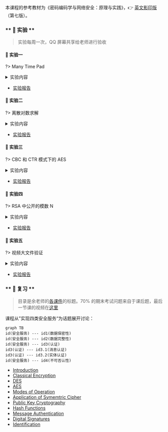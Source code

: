 <style>
    .crisp-client, #vcomments {
        display: none;
    }
</style>

本课程的参考教材为《密码编码学与网络安全：原理与实践》，👉 [英文影印版](course/cryptography/cryptography-and-network-security_principles-and-practice-7th-global-edition.pdf ':ignore')（第七版）。

<!-- tabs:start -->

### ** 🔬 实验 **

> 实验每周一次，QQ 屏幕共享给老师进行验收

#### 🔬 实验一

?> Many Time Pad

<details>
<summary>实验内容</summary>

> 【时间】 5 月 23 号（周六）晚上
> 
> 【编程语言】 Python（推荐）或者 C/C++
> 
> 【实验目的】
> 
> 1. 了解流密码的结构特点；
> 2. 掌握 One-time Pad 的一般具体实现；
> 3. 通过使用 Python（推荐）或者 C，编程实现一个流密码加密示例的破解，进一步认识在流密码加密中多次使用相同密钥导致的问题。
> 
> 【实验内容】
> 
> 在掌握流密码结构的基础上，通过本实验观察使用相同流密码密钥加密多个明文导致的严重后果。
> 
> 附件 [ciphertext.txt](course/cryptography/lab-1-ciphertext.txt ':ignore') 有 11 个十六进制编码的密文，它们是使用流密码加密 11 个明文的结果，所有密文都使用相同的流密码密钥。
> 
> 实验的目标是解密最后一个密文，并提交明文消息。
> 
>   
> 提示：
> 
> 1. 对密文进行异或，并考虑当空格与 [a ~ z, A ~ Z] 中的字符进行异或时会发生什么。
> 2. 附件 [encrypt.py](course/cryptography/lab-1-encrypt.py ':ignore') 是用于生成密文的 Python 示例程序（不影响实验，仅供参考）。 

</details>

- [实验报告](course/cryptography/lab-1.md)

#### 🔬 实验二

?> 离散对数求解

<details>
<summary>实验内容</summary>

> 【时间】5 月 30 号（周六）晚上
> 
> 【编程语言】Python（推荐）或者 C/C++
> 
> 【实验目的】
> 
> 1. 掌握与密码学相关的基础数论知识；
> 2. 通过使用 Python（推荐）或者 C，利用中间相遇攻击来编程实
>  
> 【实验内容】
> 实验内容和要求请见附件 [EXP2-Doc.pdf](course/cryptography/lab-2-EXP2-Doc.pdf ':ignore')
> 
> ```pdf
> course/cryptography/lab-2-EXP2-Doc.pdf
> ```

<!-- <font color=gray>docsify 的文档嵌入（嵌入多个 iframe）还有一点问题，修复 bug 前先使用 docsify-pdf-embed 插件来显示 </font> -->

</details>

- [实验报告](course/cryptography/lab-2.md)

#### 🔬 实验三

?> CBC 和 CTR 模式下的 AES

<details>
<summary>实验内容</summary>

> 【时间】6 月 6 号（周六）晚上
> 
> 【地点】待定
> 
> 【编程语言】Python（推荐）或者 C/C++
> 
> 【实验目的】
> 1. 了解分组密码的结构特点；
> 2. 掌握传统分组密码结构 AES，以及 AES 在两种工作模式 CBC 和 CTR 下的实现；
> 3. 通过使用 Python（推荐）或者 C，编程分别实现 CBC 和 CTR 模式下的 AES 加密解密。
> 
> 【实验内容】
> 
> 在本次实验中，需要实现两个加密/解密系统，一个在密文分组链接模式（CBC）下使用 AES，另一个在计数器模式（CTR）中使用 AES。
> 
> 完成程序后，使用附件的 [test.txt](course/cryptography/lab-3-test.txt ':ignore') 中给出的四组密钥和密文（十六进制形式）来验证你的代码。
> 
> 【要求】：
> 1. 在两种模式下，16 字节的加密 IV 都要求是随机生成的，并被添加到密文前面；
> 2. 对于 CBC 加密，要求使用 PKCS5 填充方案；
> 3. 对于 AES 的基本实现，你可以使用现有的加密库，如 PyCrypto（Python），Crypto++（C++）或任何其他语言和库；
> 4. 要求自己实现 CBC 和 CTR 模式，而不是直接调用 AES 库的内置功能；

</details>

- [实验报告](course/cryptography/lab-3.md)

#### 🔬 实验四

?> RSA 中公开的模数 N

<details>
<summary>实验内容</summary>

> 【时间】6 月 13 号（周六）晚上
> 
> 【地点】待定
> 
> 【编程语言】Python（推荐）或者 C/C++
>
> 【实验目的】
> 1. 了解公钥加密方案的一般结构；
> 2. 深入理解 RSA 加密原语的密钥生成；
> 3. 通过使用 Python（推荐）或者 C，编程实现对没有正确生成密钥的 RSA 的破解，提醒大家不要尝试自己随意实现加密原语。
>
> 【实验内容】
> 实验内容和要求请见附件 [EXP4-Doc.pdf](course/cryptography/lab-4-EXP4-Doc.pdf ':ignore')
>
> ```pdf
> course/cryptography/lab-4-EXP4-Doc.pdf
> ```

</details>

- [实验报告](course/cryptography/lab-4.md)

#### 🔬 实验五

?> 视频大文件验证

<details>
<summary>实验内容</summary>

> 【时间】6 月 20 号（周六）晚上
> 
> 【地点】待定
> 
> 【编程语言】Python（推荐）或者 C/C++
>
> 【实验目的】
> 1. 掌握数据完整性、哈希函数、MAC 等概念；
> 2. 了解如何使用 MAC 来确保数据的完整性；
> 3. 通过使用 Python（推荐）或者 C，利用 SHA-256 对视频大文件进行认证，学习如何使用哈希链来的实现大文件的分块认证。
>
> 【实验内容】
> 实验内容和要求请见附件 [EXP5-Doc.pdf](course/cryptography/lab-5-EXP5-Doc.pdf ':ignore')
>
> ```pdf
> course/cryptography/lab-5-EXP5-Doc.pdf
> ```

</details>

- [实验报告](course/cryptography/lab-5.md)

### ** 💯 复习 **

> 目录是余老师的[各课件](https://github.com/JingqingLin/cryptography)的标题。70% 的期末考试问题来自于课后题，最后一节课的视频在[这里](http://home.ustc.edu.cn/~jqlin/video/crypto-summary.mp4)

课程从”实现四类安全服务“为话题展开讨论：

```mermaid
graph TB
id(安全服务) --- id1(数据保密性)
id(安全服务) --- id2(数据完整性)
id(安全服务) --- id3(认证)
id3(认证) --- id3.1(消息认证)
id3(认证) --- id3.2(实体认证)
id(安全服务) --- id4(不可否认性)
```

- [Introduction](course/cryptography/summary-introduction.md "Introduction - 复习 - 现代密码学与应用")
- [Classical Encryption](course/cryptography/summary-classical-encryption.md "Classical Encryption - 复习 - 现代密码学与应用")
- [DES](course/cryptography/summary-des.md "DES - 复习 - 现代密码学与应用")
- [AES](course/cryptography/summary-aes.md "AES - 复习 - 现代密码学与应用")
- [Modes of Operation](course/cryptography/summary-modes-of-operation.md "Modes of Operation - 复习 - 现代密码学与应用")
- [Application of Symemtric Cipher](course/cryptography/summary-application-of-symemtric-cipher.md "Application of Symemtric Cipher - 复习 - 现代密码学与应用")
- [Public Key Cryptography](course/cryptography/summary-public-key-cryptography.md "Public Key Cryptography - 复习 - 现代密码学与应用")
- [Hash Functions](course/cryptography/summary-hash-functions.md "Hash Functions - 复习 - 现代密码学与应用")
- [Message Authentication](course/cryptography/summary-message-authentication.md "Message Authentication - 复习 - 现代密码学与应用")
- [Digital Signatures](course/cryptography/summary-digital-signatures.md "Digital Signatures - 复习 - 现代密码学与应用")
- [Identification](course/cryptography/summary-identification.md "Identification - 复习 - 现代密码学与应用")

<!-- tabs:end -->